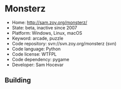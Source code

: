 # Monsterz

- Home: http://sam.zoy.org/monsterz/
- State: beta, inactive since 2007
- Platform: Windows, Linux, macOS
- Keyword: arcade, puzzle
- Code repository: svn://svn.zoy.org/monsterz (svn)
- Code language: Python
- Code license: WTFPL
- Code dependency: pygame
- Developer: Sam Hocevar

## Building
